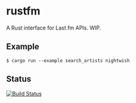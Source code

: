 rustfm
======
A Rust interface for Last.fm APIs. WIP.

Example
-------
`$ cargo run --example search_artists nightwish`

Status
------
[![Build Status](https://travis-ci.org/RoxasShadow/rustfm.svg)](https://travis-ci.org/RoxasShadow/rustfm)
